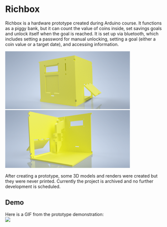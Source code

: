 # Richbox

Richbox is a hardware prototype created during Arduino course. It functions as a piggy bank, but it can count the value of coins inside, 
set savings goals and unlock itself when the goal is reached. It is set up via bluetooth, which includes setting a password for manual unlocking,
setting a goal (either a coin value or a target date), and accessing information.

<img src="renders/box_full_front.png" width="400"><img src="renders/box_full_back.png" width="400">


After creating a prototype, some 3D models and renders were created but they were never printed. Currently the project is archived and no 
further development is scheduled.

## Demo
Here is a GIF from the prototype demonstration: \
<img src="https://github.com/lnadi17/richbox/assets/19193250/9f48bd7f-2f77-4be8-a35e-d556dba58b9b" width="500">

